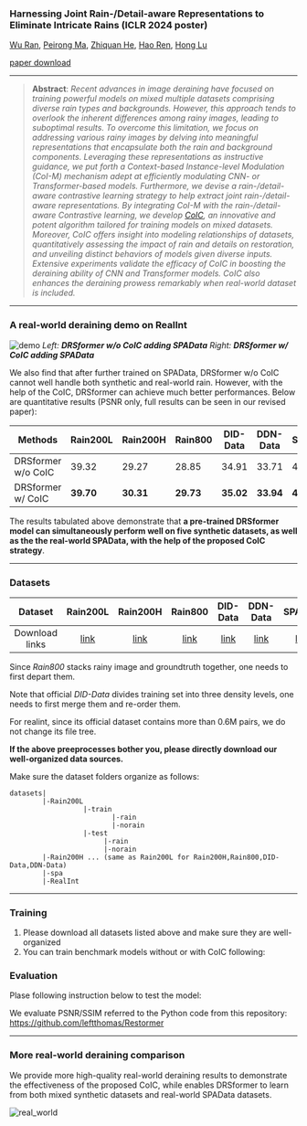 

### Harnessing Joint Rain-/Detail-aware Representations to Eliminate Intricate Rains (ICLR 2024 poster)

[Wu Ran](https://github.com/Schizophrenip), [Peirong Ma](https://github.com/MPR666), [Zhiquan He](https://github.com/hezhiquan), [Hao Ren](https://github.com/leftthomas), [Hong Lu](https://github.com/Helencn)

[paper download](https://openreview.net/pdf?id=pdJXYfJjz9)

---

> **Abstract**: *Recent advances in image deraining have focused on training powerful models on mixed multiple datasets comprising diverse rain types and backgrounds. However, this approach tends to overlook the inherent differences among rainy images, leading to suboptimal results. To overcome this limitation, we focus on addressing various rainy images by delving into meaningful representations that encapsulate both the rain and background components. Leveraging these representations as instructive guidance, we put forth a Context-based Instance-level Modulation (CoI-M) mechanism adept at efficiently modulating CNN- or Transformer-based models. Furthermore, we devise a rain-/detail-aware contrastive learning strategy to help extract joint rain-/detail-aware representations. By integrating CoI-M with the rain-/detail-aware Contrastive learning, we develop [CoIC](https://github.com/Schizophreni/CoIC), an innovative and potent algorithm tailored for training models on mixed datasets. Moreover, CoIC offers insight into modeling relationships of datasets, quantitatively assessing the impact of rain and details on restoration, and unveiling distinct behaviors of models given diverse inputs. Extensive experiments validate the efficacy of CoIC in boosting the deraining ability of CNN and Transformer models. CoIC also enhances the deraining prowess remarkably when real-world dataset is included.*

---

### A real-world deraining demo on RealInt

![demo](figures/tune_real_comp.gif)             *Left:* ***DRSformer w/o CoIC adding SPAData***                                           *Right:*  ***DRSformer w/ CoIC adding SPAData***

We also find that after further trained on SPAData, DRSformer w/o CoIC cannot well handle both synthetic and real-world rain. However, with the help of the CoIC, DRSformer can achieve much better performances. Below are quantitative results (PSNR only, full results can be seen in our revised paper):

| Methods            | Rain200L  | Rain200H  | Rain800   | DID-Data  | DDN-Data  | SPAData   |
| ------------------ | --------- | --------- | --------- | --------- | --------- | --------- |
| DRSformer w/o CoIC | 39.32     | 29.27     | 28.85     | 34.91     | 33.71     | 45.46     |
| DRSformer w/ CoIC  | **39.70** | **30.31** | **29.73** | **35.02** | **33.94** | **46.03** |

The results tabulated above demonstrate that **a pre-trained DRSformer model can simultaneously perform well on five synthetic datasets, as well as the the real-world SPAData, with the help of the proposed CoIC strategy**.

---

### Datasets

|    Dataset     |                           Rain200L                           |                           Rain200H                           | Rain800  |                           DID-Data                           |                          DDN-Data                          |                           SPAData                            |                           RealInt                            |
| :------------: | :----------------------------------------------------------: | :----------------------------------------------------------: | :------: | :----------------------------------------------------------: | :--------------------------------------------------------: | :----------------------------------------------------------: | :----------------------------------------------------------: |
| Download links | [link](https://www.icst.pku.edu.cn/struct/Projects/joint_rain_removal.html) | [link](https://www.icst.pku.edu.cn/struct/Projects/joint_rain_removal.html) | [link]() | [link](https://drive.google.com/file/d/1cMXWICiblTsRl1zjN8FizF5hXOpVOJz4/view) | [link](https://xueyangfu.github.io/projects/cvpr2017.html) | [link](https://mycuhk-my.sharepoint.com/personal/1155152065_link_cuhk_edu_hk/_layouts/15/onedrive.aspx?ga=1&id=%2Fpersonal%2F1155152065%5Flink%5Fcuhk%5Fedu%5Fhk%2FDocuments%2Fdataset%2Freal%5Fworld%5Frain%5Fdataset%5FCVPR19) | [link](https://pan.baidu.com/s/1lPn3MWckHxh1uBYYucoWVQ#list/path=%2F) |

Since *Rain800* stacks rainy image and groundtruth together, one needs to first depart them.

Note that official *DID-Data* divides training set into three density levels, one needs to first merge them and re-order them.

For realint, since its official dataset contains more than 0.6M pairs, we do not change its file tree.

**If the above preeprocesses bother you, please directly download our well-organized data sources.**

Make sure the dataset folders organize as follows:

```
datasets|
        |-Rain200L
                  |-train
                         |-rain
                         |-norain
                  |-test 
                       |-rain
                       |-norain
        |-Rain200H ... (same as Rain200L for Rain200H,Rain800,DID-Data,DDN-Data)
        |-spa
        |-RealInt
```

----

### Training

1. Please download all datasets listed above and make sure they are well-organized
2. You can train benchmark models without or with CoIC following:





### Evaluation

Plase following instruction below to test the model:



We evaluate PSNR/SSIM referred to the Python code from this repository: https://github.com/leftthomas/Restormer

****

### More real-world deraining comparison

We provide more high-quality real-world deraining results to demonstrate the effectiveness of the proposed CoIC, while enables DRSformer to learn from both mixed synthetic datasets and real-world SPAData datasets.

![real_world](figures/more_real_world.png)

